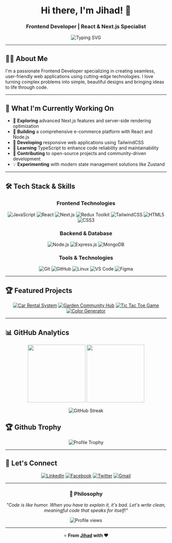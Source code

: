 <div align="center">

# Hi there, I'm Jihad! 👋
### Frontend Developer | React & Next.js Specialist

<img src="https://readme-typing-svg.herokuapp.com?font=Fira+Code&pause=1000&color=36BCF7&center=true&vCenter=true&width=435&lines=Frontend+Developer;React+%26+Next.js+Enthusiast;Building+Modern+Web+Apps;Always+Learning+New+Tech" alt="Typing SVG" />

</div>

---

## 👨‍💻 About Me

I'm a passionate Frontend Developer specializing in creating seamless, user-friendly web applications using cutting-edge technologies. I love turning complex problems into simple, beautiful designs and bringing ideas to life through code.

---

## 🌱 What I'm Currently Working On

- 🔭 **Exploring** advanced Next.js features and server-side rendering optimization
- 🚀 **Building** a comprehensive e-commerce platform with React and Node.js
- 📱 **Developing** responsive web applications using TailwindCSS
- 🧠 **Learning** TypeScript to enhance code reliability and maintainability
- 🤝 **Contributing** to open-source projects and community-driven development
- 💡 **Experimenting** with modern state management solutions like Zustand

---

## 🛠️ Tech Stack & Skills

<div align="center">

### Frontend Technologies
![JavaScript](https://img.shields.io/badge/JavaScript-F7DF1E?style=for-the-badge&logo=javascript&logoColor=black)
![React](https://img.shields.io/badge/React-20232A?style=for-the-badge&logo=react&logoColor=61DAFB)
![Next.js](https://img.shields.io/badge/Next.js-000000?style=for-the-badge&logo=next.js&logoColor=white)
![Redux Toolkit](https://img.shields.io/badge/Redux_Toolkit-593D88?style=for-the-badge&logo=redux&logoColor=white)
![TailwindCSS](https://img.shields.io/badge/Tailwind_CSS-38B2AC?style=for-the-badge&logo=tailwind-css&logoColor=white)
![HTML5](https://img.shields.io/badge/HTML5-E34F26?style=for-the-badge&logo=html5&logoColor=white)
![CSS3](https://img.shields.io/badge/CSS3-1572B6?style=for-the-badge&logo=css3&logoColor=white)

### Backend & Database
![Node.js](https://img.shields.io/badge/Node.js-43853D?style=for-the-badge&logo=node.js&logoColor=white)
![Express.js](https://img.shields.io/badge/Express.js-404D59?style=for-the-badge&logo=express&logoColor=white)
![MongoDB](https://img.shields.io/badge/MongoDB-4EA94B?style=for-the-badge&logo=mongodb&logoColor=white)

### Tools & Technologies
![Git](https://img.shields.io/badge/Git-F05032?style=for-the-badge&logo=git&logoColor=white)
![GitHub](https://img.shields.io/badge/GitHub-100000?style=for-the-badge&logo=github&logoColor=white)
![Linux](https://img.shields.io/badge/Linux-FCC624?style=for-the-badge&logo=linux&logoColor=black)
![VS Code](https://img.shields.io/badge/VS_Code-007ACC?style=for-the-badge&logo=visual-studio-code&logoColor=white)
![Figma](https://img.shields.io/badge/Figma-F24E1E?style=for-the-badge&logo=figma&logoColor=white)

</div>

---

## 🏆 Featured Projects

<div align="center">
  
[![Car Rental System](https://github-readme-stats.vercel.app/api/pin/?username=codewithjihad1&repo=car-rental&theme=tokyonight&hide_border=true)](https://github.com/codewithjihad1/car-rental)
[![Garden Community Hub](https://github-readme-stats.vercel.app/api/pin/?username=codewithjihad1&repo=garden-community-hub&theme=tokyonight&hide_border=true)](https://github.com/codewithjihad1/garden-community-hub)
[![Tic Tac Toe Game](https://github-readme-stats.vercel.app/api/pin/?username=codewithjihad1&repo=tic-tac-toe-game&theme=tokyonight&hide_border=true)](https://github.com/codewithjihad1/tic-tac-toe-game)
[![Color Generator](https://github-readme-stats.vercel.app/api/pin/?username=codewithjihad1&repo=color-genaretor&theme=tokyonight&hide_border=true)](https://github.com/codewithjihad1/color-genaretor)

</div>

---

## 📊 GitHub Analytics

<div align="center">

<img height="180em" src="https://github-readme-stats.vercel.app/api?username=codewithjihad1&show_icons=true&theme=tokyonight&include_all_commits=true&count_private=true&hide_border=true"/>
<img height="180em" src="https://github-readme-stats.vercel.app/api/top-langs/?username=codewithjihad1&layout=compact&langs_count=8&theme=tokyonight&hide_border=true"/>

</div>

<div align="center">

![GitHub Streak](https://github-readme-streak-stats.herokuapp.com/?user=codewithjihad1&theme=tokyonight&hide_border=true)

</div>

## 🏆 Github Trophy

<div align="center">

![Profile Trophy](https://github-profile-trophy.vercel.app/?username=codewithjihad1&theme=tokyonight&no-frame=true&column=7)

</div>

---

## 🤝 Let's Connect

<div align="center">

[![LinkedIn](https://img.shields.io/badge/LinkedIn-0077B5?style=for-the-badge&logo=linkedin&logoColor=white)](https://www.linkedin.com/in/codewithjihad1/)
[![Facebook](https://img.shields.io/badge/Facebook-1877F2?style=for-the-badge&logo=facebook&logoColor=white)](https://www.facebook.com/codewithjihad)
[![Twitter](https://img.shields.io/badge/Twitter-1DA1F2?style=for-the-badge&logo=twitter&logoColor=white)](https://twitter.com/codewithjihad)
[![Gmail](https://img.shields.io/badge/Gmail-D14836?style=for-the-badge&logo=gmail&logoColor=white)](mailto:your.email@gmail.com)

</div>

---

<div align="center">

### 💭 Philosophy

_"Code is like humor. When you have to explain it, it's bad. Let's write clean, meaningful code that speaks for itself!"_

<img src="https://komarev.com/ghpvc/?username=codewithjihad1&color=blueviolet&style=flat-square&label=Profile+Views" alt="Profile views" />

</div>

---

<div align="center">

⭐️ **From [Jihad](https://github.com/codewithjihad1) with ❤️**

</div>

